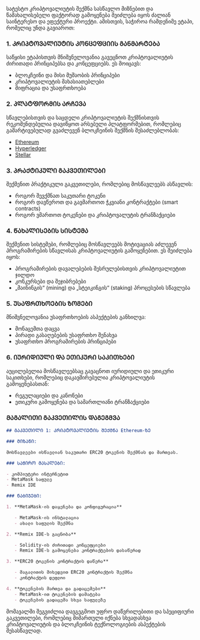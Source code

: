 სატესტო კრიპტოვალიუტის შექმნა სასწავლო მიზნებით და წამახალისებელი
ფაქტორად გამოყენება შეიძლება იყოს ძალიან საინტერესო და ეფექტური პროექტი.
ამისთვის, საჭიროა რამდენიმე ეტაპი, რომელიც უნდა გავიაროთ:

### 1. ᲙᲠᲘᲞᲢᲝᲕᲐᲚᲘᲣᲢᲘᲡ ᲙᲝᲜᲪᲔᲤᲪᲘᲘᲡ ᲒᲐᲜᲛᲐᲠᲢᲔᲑᲐ

საწყისი ეტაპისთვის მნიშვნელოვანია გავეცნოთ კრიპტოვალიუტის ძირითადი პრინციპებსა
და კონცეფციებს. ეს მოიცავს:

- ბლოკჩეინი და მისი მუშაობის პრინციპები
- კრიპტოვალიუტის მახასიათებლები
- შიფრაცია და უსაფრთხოება

### 2. ᲞᲚᲐᲢᲤᲝᲠᲛᲘᲡ ᲐᲠᲩᲔᲕᲐ

სწავლებისთვის და საცდელი კრიპტოვალიუტის შექმნისთვის რეკომენდებულია დავიწყოთ
არსებული პლატფორმებით, რომლებიც გამარტივებულად გვაძლევენ ბლოკჩეინის შექმნის
შესაძლებლობას:

- [Ethereum](https://ethereum.org/en/developers/)
- [Hyperledger](https://www.hyperledger.org/)
- [Stellar](https://www.stellar.org/)

### 3. ᲞᲠᲐᲥᲢᲘᲙᲣᲚᲘ ᲒᲐᲙᲕᲔᲗᲘᲚᲔᲑᲘ

შექმენით პრაქტიკული გაკვეთილები, რომლებიც მოსწავლეებს ასწავლის:

- როგორ შევქმნათ საკუთარი ტოკენი
- როგორ დავწეროთ და გავმართოთ ჭკვიანი კონტრაქტები (smart contracts)
- როგორ ვმართოთ ტოკენები და კრიპტოვალუტის ტრანზაქციები

### 4. ᲬᲐᲮᲐᲚᲘᲡᲔᲑᲘᲡ ᲡᲘᲡᲢᲔᲛᲐ

შექმენით სისტემები, რომლებიც მოსწავლეებს მოტივაციას აძლევენ პროგრამირების
სწავლისას კრიპტოვალიუტის გამოყენებით. ეს შეიძლება იყოს:

- პროგრამირების დავალებების შესრულებისთვის კრიპტოვალიუტით ჯილდო
- კონკურსები და შეჯიბრებები
- „მაინინგის“ (mining) და „სტეიკინგის“ (staking) პროცესების სწავლება

### 5. ᲣᲡᲐᲤᲠᲗᲮᲝᲔᲑᲘᲡ ᲖᲝᲛᲔᲑᲘ

მნიშვნელოვანია უსაფრთხოების ასპექტების განხილვა:

- მონაცემთა დაცვა
- პირადი გასაღებების უსაფრთხო შენახვა
- უსაფრთხო პროგრამირების პრინციპები

### 6. ᲘᲣᲠᲘᲓᲘᲣᲚᲘ ᲓᲐ ᲔᲗᲘᲙᲣᲠᲘ ᲡᲐᲙᲘᲗᲮᲔᲑᲘ

აუცილებელია მოსწავლეებსაც გავაცნოთ იურიდიული და ეთიკური საკითხები, რომლებიც
დაკავშირებულია კრიპტოვალიუტის გამოყენებასთან:

- რეგულაციები და კანონები
- ეთიკური გამოყენება და სამართლიანი ტრანზაქციები

### ᲛᲐᲒᲐᲚᲘᲗᲘ ᲒᲐᲙᲕᲔᲗᲘᲚᲘᲡ ᲓᲐᲒᲔᲒᲛᲕᲐ

```markdown
## ᲒᲐᲙᲕᲔᲗᲘᲚᲘ 1: ᲙᲠᲘᲞᲢᲝᲕᲐᲚᲘᲣᲢᲘᲡ ᲨᲔᲥᲛᲜᲐ Ethereum-ᲖᲔ

### ᲛᲘᲖᲐᲜᲘ:

მოსწავლეები ისწავლიან საკუთარი ERC20 ტოკენის შექმნას და მართვას.

### ᲡᲐᲭᲘᲠᲝ ᲛᲐᲡᲐᲚᲔᲑᲘ:

- კომპიუტერი ინტერნეტით
- MetaMask საფულე
- Remix IDE

### ᲜᲐᲑᲘᲯᲔᲑᲘ:

1. **MetaMask-ის დაყენება და კონფიგურაცია**

   - MetaMask-ის ინსტალაცია
   - ახალი საფულის შექმნა

2. **Remix IDE-ს გაცნობა**

   - Solidity-ის ძირითადი კონცეფციები
   - Remix IDE-ს გამოყენება კონტრაქტების დასაწერად

3. **ERC20 ტოკენის კონტრაქტის დაწერა**

   - მაგალითის მიხედვით ERC20 კონტრაქტის შექმნა
   - კონტრაქტის დეფლოი

4. **ტოკენების მართვა და გადაცემები**
   - MetaMask-ით ტოკენების დამატება
   - ტოკენების გადაცემა სხვა საფულეზე
```

მომავალში შეგვიძლია დავგეგმოთ უფრო დაწვრილებითი და სპეციფიური გაკვეთილები,
რომლებიც მიმართული იქნება სხვადასხვა კრიპტოვალიუტის და ბლოკჩეინის ტექნოლოგიების
ასპექტების შესასწავლად.
